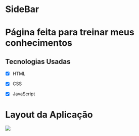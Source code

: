 # SideBar


# Página feita para treinar meus conhecimentos

## Tecnologias Usadas

- [x] HTML
- [x] CSS
- [x] JavaScript



# Layout da Aplicação

<img src="./assets/for_readme/2022-01-31%2021-55-49.mkv" />

